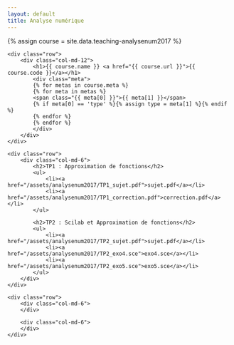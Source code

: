 ```yaml
---
layout: default
title: Analyse numérique
---
```

{% assign course = site.data.teaching-analysenum2017 %}

<article class="single course page">
    
    <div class="row">
        <div class="col-md-12">
            <h1>{{ course.name }} <a href="{{ course.url }}">{{ course.code }}</a></h1>
            <div class="meta">
            {% for metas in course.meta %}
            {% for meta in metas %}
            <span class="{{ meta[0] }}">{{ meta[1] }}</span>
            {% if meta[0] == 'type' %}{% assign type = meta[1] %}{% endif %}
            {% endfor %}
            {% endfor %}
            </div>
        </div>
    </div>
    
    <div class="row">
        <div class="col-md-6">
            <h2>TP1 : Approximation de fonctions</h2>
            <ul>
                <li><a href="/assets/analysenum2017/TP1_sujet.pdf">sujet.pdf</a></li>
                <li><a href="/assets/analysenum2017/TP1_correction.pdf">correction.pdf</a></li>
            </ul>
            
            <h2>TP2 : Scilab et Approximation de fonctions</h2>
            <ul>
                <li><a href="/assets/analysenum2017/TP2_sujet.pdf">sujet.pdf</a></li>
                <li><a href="/assets/analysenum2017/TP2_exo4.sce">exo4.sce</a></li>
                <li><a href="/assets/analysenum2017/TP2_exo5.sce">exo5.sce</a></li>
            </ul>
        </div>
    </div>
    
    <div class="row">
        <div class="col-md-6">
        </div>
        
        <div class="col-md-6">
        </div>
    </div>
</article>

